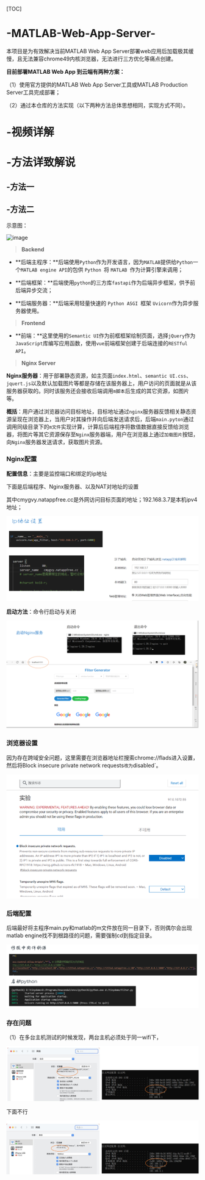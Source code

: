 [TOC]

# -MATLAB-Web-App-Server-

本项目是为有效解决当前MATLAB Web App Server部署web应用后加载极其缓慢，且无法兼容chrome49内核浏览器，无法进行三方优化等痛点创建。

**目前部署MATLAB Web App 到云端有两种方案：**

（1）使用官方提供的MATLAB Web App Server工具或MATLAB Production Server工具完成部署；

（2）通过本仓库的方法实现（以下两种方法总体思想相同，实现方式不同）。

# -视频详解



# -方法详致解说

## -方法一



## -方法二

示意图：

![image](https://github.com/mebius95/-MATLAB-Web-App-Server-/blob/main/images/clip_image002.png)

> **Backend**

- **后端主程序：**后端使用`Python`作为开发语言，因为`MATLAB`提供给`Python`一个`MATLAB engine API`的包供 `Python `将 `MATLAB `作为计算引擎来调用；

- **后端框架：**后端使用`python`的三方库`fastapi`作为后端异步框架，供予前后端异步交流；

- **后端服务器：**后端采用轻量快速的 `Python ASGI `框架 `Uvicorn`作为异步服务器使用。

> **Frontend**

- **前端：**这里使用的`Semantic UI`作为前框框架绘制页面，选择`jQuery`作为`JavaScript`库编写应用函数，使用`vue`前端框架创建于后端连接的`RESTful API`。

> **Nginx Server**

**Nginx服务器**：用于部署静态资源，如主页面`index.html`、`semantic UI.css`、`jquert.js`以及默认加载图片等都是存储在该服务器上，用户访问的页面就是从该服务器获取的。同时该服务还会接收后端调用`m脚本`后生成的其它资源，如图片等。



**概括**：用户通过浏览器访问目标地址，目标地址通过`nginx`服务器反馈相关静态资源呈现在浏览器上，当用户对其操作并向后端发送请求后，后端`main.pyton`通过调用同级目录下的`m文件`实现计算，计算后后端程序将数值数据直接反馈给浏览器，将图片等其它资源保存至`Nginx`服务器端，用户在浏览器上通过`加载图片`按钮，向`Nginx`服务器发送请求，获取图片资源。



### Nginx配置

**配置信息**：主要是监控端口和绑定的ip地址

下面是后端程序、Nginx服务器、以及NAT对地址的设置

其中cmygvy.natappfree.cc是外网访问目标页面的地址；192.168.3.7是本机ipv4地址；

![image-20220210135845629](images/image-20220210135845629.png)

**启动方法**：命令行启动与关闭

![image-20220210135254533](images/image-20220210135254533.png)

### 浏览器设置

因为存在跨域安全问题，这里需要在浏览器地址栏搜索chrome://flads进入设置，然后将Block insecure private network requests`改为`disabled`。

![image-20220210140423153](images/image-20220210140423153.png)

### 后端配置

后端最好将主程序main.py和matlab的m文件放在同一目录下，否则偶尔会出现matlab engine找不到根路径的问题，需要强制cd到指定目录。

![image-20220210140524535](images/image-20220210140524535.png)

### 存在问题

（1）在多台主机测试的时候发现，两台主机必须处于同一wifi下，

![image-20220210140948088](images/image-20220210140948088.png)

下面不行

![image-20220210141026342](images/image-20220210141026342.png)

